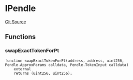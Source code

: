 # IPendle
[Git Source](https://github.com/Swivel-Finance/illuminate/blob/76b26ef748dc63cf89e3fa660df1bda262dcef15/src/interfaces/IPendle.sol)


## Functions
### swapExactTokenForPt


```solidity
function swapExactTokenForPt(address, address, uint256, Pendle.ApproxParams calldata, Pendle.TokenInput calldata)
    external
    returns (uint256, uint256);
```

